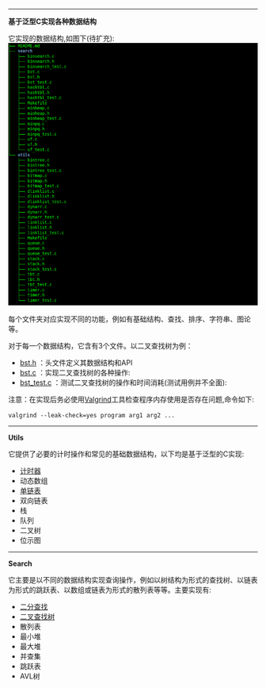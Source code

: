 -----

**基于泛型C实现各种数据结构**

它实现的数据结构,如图下(待扩充):
![数据结构](https://github.com/charlesxiong/algo-ds/blob/master/generics-java/images/Selection_036.png)

每个文件夹对应实现不同的功能，例如有基础结构、查找、排序、字符串、图论等。

对于每一个数据结构，它含有3个文件。以二叉查找树为例：

- [bst.h](https://github.com/charlesxiong/algo-ds/blob/master/generics-c/search/bst.h) ：头文件定义其数据结构和API
- [bst.c](https://github.com/charlesxiong/algo-ds/blob/master/generics-c/search/bst.c) ：实现二叉查找树的各种操作: 
- [bst_test.c](https://github.com/charlesxiong/algo-ds/blob/master/generics-c/search/bst_test.c) ：测试二叉查找树的操作和时间消耗(测试用例并不全面): 

注意：在实现后务必使用[Valgrind](http://valgrind.org/docs/manual/quick-start.html)工具检查程序内存使用是否存在问题,命令如下:

```
valgrind --leak-check=yes program arg1 arg2 ...
```
-----

**Utils**

它提供了必要的计时操作和常见的基础数据结构，以下均是基于泛型的C实现:

- [计时器](https://github.com/charlesxiong/algo-ds/blob/master/generics-c/utils/timer.c) 
- 动态数组
- [单链表](https://github.com/charlesxiong/algo-ds/blob/master/generics-c/utils/linklist.c)
- 双向链表
- 栈
- 队列
- 二叉树
- 位示图



-----

**Search**

它主要是以不同的数据结构实现查询操作，例如以树结构为形式的查找树、以链表为形式的跳跃表、以数组或链表为形式的散列表等等。主要实现有:

- [二分查找](https://github.com/charlesxiong/algo-ds/blob/master/generics-c/search/binsearch.c)
- [二叉查找树](https://github.com/charlesxiong/algo-ds/blob/master/generics-c/search/bst.c)
- 散列表
- 最小堆
- 最大堆
- 并查集
- 跳跃表
- AVL树

